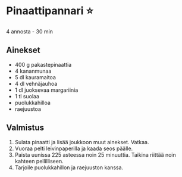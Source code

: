 # Pinaattipannari ⭐
4 annosta - 30 min


## Ainekset
- 400 g pakastepinaattia
- 4 kananmunaa
- 5 dl kauramaitoa
- 4 dl vehnäjauhoa
- 1 dl juoksevaa margariinia
- 1 tl suolaa
- puolukkahilloa
- raejuustoa


## Valmistus
1. Sulata pinaatti ja lisää joukkoon muut ainekset. Vatkaa.
2. Vuoraa pelti leivinpaperilla ja kaada seos päälle.
3. Paista uunissa 225 asteessa noin 25 minuuttia. Taikina riittää noin kahteen pellilliseen.
4. Tarjoile puolukkahillon ja raejuuston kanssa.
